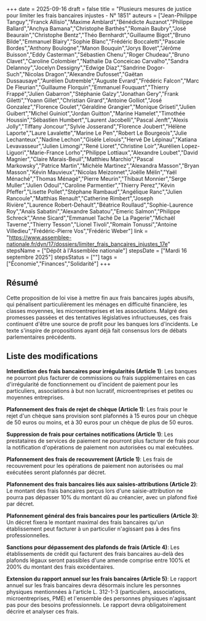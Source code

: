 +++
date = 2025-09-16
draft = false
title = "Plusieurs mesures de justice pour limiter les frais bancaires injustes - N° 1851"
auteurs = ["Jean-Philippe Tanguy","Franck Allisio","Maxime Amblard","Bénédicte Auzanot","Philippe Ballard","Anchya Bamana","Christophe Barthès","Romain Baubry","José Beaurain","Christophe Bentz","Théo Bernhardt","Guillaume Bigot","Bruno Bilde","Emmanuel Blairy","Sophie Blanc","Frédéric Boccaletti","Pascale Bordes","Anthony Boulogne","Manon Bouquin","Jorys Bovet","Jérôme Buisson","Eddy Casterman","Sébastien Chenu","Roger Chudeau","Bruno Clavet","Caroline Colombier","Nathalie Da Conceicao Carvalho","Sandra Delannoy","Jocelyn Dessigny","Edwige Diaz","Sandrine Dogor-Such","Nicolas Dragon","Alexandre Dufosset","Gaëtan Dussausaye","Aurélien Dutremble","Auguste Evrard","Frédéric Falcon","Marc De Fleurian","Guillaume Florquin","Emmanuel Fouquart","Thierry Frappé","Julien Gabarron","Stéphanie Galzy","Jonathan Gery","Frank Giletti","Yoann Gillet","Christian Girard","Antoine Golliot","José Gonzalez","Florence Goulet","Géraldine Grangier","Monique Griseti","Julien Guibert","Michel Guiniot","Jordan Guitton","Marine Hamelet","Timothée Houssin","Sébastien Humbert","Laurent Jacobelli","Pascal Jenft","Alexis Jolly","Tiffany Joncour","Sylvie Josserand","Florence Joubert","Hélène Laporte","Laure Lavalette","Marine Le Pen","Robert Le Bourgeois","Julie Lechanteux","Nadine Lechon","Gisèle Lelouis","Hervé De Lépinau","Katiana Levavasseur","Julien Limongi","René Lioret","Christine Loir","Aurélien Lopez-Liguori","Marie-France Lorho","Philippe Lottiaux","Alexandre Loubet","David Magnier","Claire Marais-Beuil","Matthieu Marchio","Pascal Markowsky","Patrice Martin","Michèle Martinez","Alexandra Masson","Bryan Masson","Kévin Mauvieux","Nicolas Meizonnet","Joëlle Mélin","Yaël Ménaché","Thomas Ménagé","Pierre Meurin","Thibaut Monnier","Serge Muller","Julien Odoul","Caroline Parmentier","Thierry Perez","Kévin Pfeffer","Lisette Pollet","Stéphane Rambaud","Angélique Ranc","Julien Rancoule","Matthias Renault","Catherine Rimbert","Joseph Rivière","Laurence Robert-Dehault","Béatrice Roullaud","Sophie-Laurence Roy","Anaïs Sabatini","Alexandre Sabatou","Emeric Salmon","Philippe Schreck","Anne Sicard","Emmanuel Taché De La Pagerie","Michaël Taverne","Thierry Tesson","Lionel Tivoli","Romain Tonussi","Antoine Villedieu","Frédéric-Pierre Vos","Frédéric Weber"]
link = "https://www.assemblee-nationale.fr/dyn/17/dossiers/limiter_frais_bancaires_injustes_17e"
stepsName = ["Dépôt à l'Assemblée nationale"]
stepsDate = ["Mardi 16 septembre 2025"]
stepsStatus = [""]
tags = ["Économie","Finances","Solidarité"]
+++

## Résumé

Cette proposition de loi vise à mettre fin aux frais bancaires jugés abusifs, qui pénalisent particulièrement les ménages en difficulté financière, les classes moyennes, les microentreprises et les associations. Malgré des promesses passées et des tentatives législatives infructueuses, ces frais continuent d'être une source de profit pour les banques lors d'incidents. Le texte s'inspire de propositions ayant déjà fait consensus lors de débats parlementaires précédents.

## Liste des modifications

**Interdiction des frais bancaires pour irrégularités (Article 1)**: Les banques ne pourront plus facturer de commissions ou frais supplémentaires en cas d'irrégularité de fonctionnement ou d'incident de paiement pour les particuliers, associations à but non lucratif, microentreprises et petites ou moyennes entreprises.

**Plafonnement des frais de rejet de chèque (Article 1)**: Les frais pour le rejet d'un chèque sans provision sont plafonnés à 15 euros pour un chèque de 50 euros ou moins, et à 30 euros pour un chèque de plus de 50 euros.

**Suppression de frais pour certaines notifications (Article 1)**: Les prestataires de services de paiement ne pourront plus facturer de frais pour la notification d'opérations de paiement non autorisées ou mal exécutées.

**Plafonnement des frais de recouvrement (Article 1)**: Les frais de recouvrement pour les opérations de paiement non autorisées ou mal exécutées seront plafonnés par décret.

**Plafonnement des frais bancaires liés aux saisies-attributions (Article 2)**: Le montant des frais bancaires perçus lors d'une saisie-attribution ne pourra pas dépasser 10% du montant dû au créancier, avec un plafond fixé par décret.

**Plafonnement général des frais bancaires pour les particuliers (Article 3)**: Un décret fixera le montant maximal des frais bancaires qu'un établissement peut facturer à un particulier n'agissant pas à des fins professionnelles.

**Sanctions pour dépassement des plafonds de frais (Article 4)**: Les établissements de crédit qui facturent des frais bancaires au-delà des plafonds légaux seront passibles d'une amende comprise entre 100% et 200% du montant des frais excédentaires.

**Extension du rapport annuel sur les frais bancaires (Article 5)**: Le rapport annuel sur les frais bancaires devra désormais inclure les personnes physiques mentionnées à l'article L. 312-1-3 (particuliers, associations, microentreprises, PME) et l'ensemble des personnes physiques n'agissant pas pour des besoins professionnels. Le rapport devra obligatoirement décrire et analyser ces frais.

